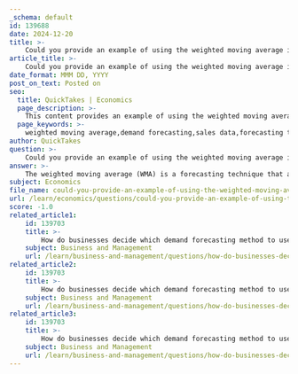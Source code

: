 ```yaml
---
_schema: default
id: 139688
date: 2024-12-20
title: >-
    Could you provide an example of using the weighted moving average in demand forecasting?
article_title: >-
    Could you provide an example of using the weighted moving average in demand forecasting?
date_format: MMM DD, YYYY
post_on_text: Posted on
seo:
  title: QuickTakes | Economics
  page_description: >-
    This content provides an example of using the weighted moving average (WMA) in demand forecasting, illustrating how to assign weights to past sales data to predict future demand.
  page_keywords: >-
    weighted moving average,demand forecasting,sales data,forecasting technique,market dynamics,forecast calculation,adjustable weights,forecasting advantages
author: QuickTakes
question: >-
    Could you provide an example of using the weighted moving average in demand forecasting?
answer: >-
    The weighted moving average (WMA) is a forecasting technique that assigns different weights to past observations, allowing more recent data to have a greater influence on the forecast than older data. This method is particularly useful in demand forecasting, where trends can change over time.\n\n### Example of Using Weighted Moving Average in Demand Forecasting\n\nLet's consider a hypothetical scenario where a company wants to forecast the demand for a product over the next month based on the past three months of sales data. The sales data for the last three months is as follows:\n\n- Month 1: 100 units\n- Month 2: 150 units\n- Month 3: 200 units\n\nIn this example, we will assign the following weights to the three months:\n\n- Weight for Month 1 (oldest): 0.2\n- Weight for Month 2: 0.3\n- Weight for Month 3 (most recent): 0.5\n\nThe weighted moving average forecast can be calculated using the formula:\n\n$$\n\text{Forecast} = (w_1 \times D_1) + (w_2 \times D_2) + (w_3 \times D_3)\n$$\n\nWhere:\n- $ w_1, w_2, w_3 $ are the weights,\n- $ D_1, D_2, D_3 $ are the demand values for the respective months.\n\nSubstituting the values into the formula:\n\n$$\n\text{Forecast} = (0.2 \times 100) + (0.3 \times 150) + (0.5 \times 200)\n$$\n\nCalculating each term:\n\n- $ 0.2 \times 100 = 20 $\n- $ 0.3 \times 150 = 45 $\n- $ 0.5 \times 200 = 100 $\n\nNow, summing these values:\n\n$$\n\text{Forecast} = 20 + 45 + 100 = 165\n$$\n\nThus, the forecasted demand for the next month using the weighted moving average is **165 units**.\n\n### Advantages of Weighted Moving Average\n\n1. **Flexibility**: By adjusting the weights, businesses can tailor the forecast to reflect their understanding of market dynamics.\n2. **Responsiveness**: More recent data is given more importance, making the forecast more responsive to changes in demand patterns.\n3. **Simplicity**: The method is straightforward to implement and understand, making it accessible for various business applications.\n\nIn summary, the weighted moving average is a powerful tool in demand forecasting that allows businesses to make informed decisions based on historical data while accounting for the changing nature of demand.
subject: Economics
file_name: could-you-provide-an-example-of-using-the-weighted-moving-average-in-demand-forecasting.md
url: /learn/economics/questions/could-you-provide-an-example-of-using-the-weighted-moving-average-in-demand-forecasting
score: -1.0
related_article1:
    id: 139703
    title: >-
        How do businesses decide which demand forecasting method to use?
    subject: Business and Management
    url: /learn/business-and-management/questions/how-do-businesses-decide-which-demand-forecasting-method-to-use
related_article2:
    id: 139703
    title: >-
        How do businesses decide which demand forecasting method to use?
    subject: Business and Management
    url: /learn/business-and-management/questions/how-do-businesses-decide-which-demand-forecasting-method-to-use
related_article3:
    id: 139703
    title: >-
        How do businesses decide which demand forecasting method to use?
    subject: Business and Management
    url: /learn/business-and-management/questions/how-do-businesses-decide-which-demand-forecasting-method-to-use
---
```


&nbsp;